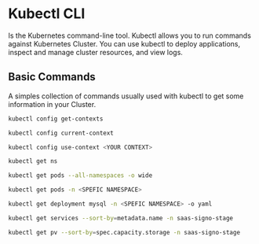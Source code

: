 # Kubectl CLI

Is the Kubernetes command-line tool. Kubectl allows you to run commands against Kubernetes Cluster. You can use kubectl to deploy applications, inspect and manage cluster resources, and view logs.

## Basic Commands

A simples collection of commands usually used with kubectl to get some information in your Cluster.

```bash
kubectl config get-contexts
```

```bash
kubectl config current-context
```

```bash
kubectl config use-context <YOUR CONTEXT>
```

```bash
kubectl get ns
```

```bash
kubectl get pods --all-namespaces -o wide
```

```bash
kubectl get pods -n <SPEFIC NAMESPACE>
```

```bash
kubectl get deployment mysql -n <SPEFIC NAMESPACE> -o yaml
```

```bash
kubectl get services --sort-by=metadata.name -n saas-signo-stage
```

```bash
kubectl get pv --sort-by=spec.capacity.storage -n saas-signo-stage
```
